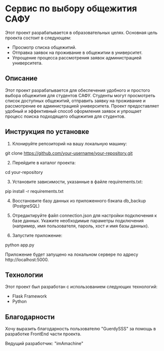 # Сервис по выбору общежития САФУ

Этот проект разрабатывается в образовательных целях. Основная цель проекта состоит в следующем:

- Просмотр списка общежитий.
- Отправка заявок на проживание в общежитии в университет.
- Упрощение процесса рассмотрения заявок администрацией университета.

## Описание

Этот проект разрабатывается для обеспечения удобного и простого выбора общежития для студентов САФУ. Студенты могут просмотреть список доступных общежитий, отправить заявку на проживание и рассмотрение ее администрацией университета. Проект предоставляет удобный и эффективный способ оформления заявок и упрощает процесс поиска подходящего общежития для студентов.

## Инструкция по установке

1. Клонируйте репозиторий на вашу локальную машину:

git clone https://github.com/your-username/your-repository.git


2. Перейдите в каталог проекта:

cd your-repository


3. Установите зависимости, указанные в файле requirements.txt:

pip install -r requirements.txt

4. Восстановите базу данных из приложенного бэкапа db_backup (PostgreSQL)

5. Отредактируйте файл connection.json для настройки подключения к базе данных. Укажите необходимые параметры подключения (например, имя пользователя, пароль, хост и имя базы данных).

6. Запустите приложение:

python app.py

Приложение будет запущено на локальном сервере по адресу http://localhost:5000.

## Технологии

Этот проект был разработан с использованием следующих технологий:

- Flask Framework
- Python

## Благодарности

Хочу выразить благодарность пользователю "GuerdySSS" за помощь в разработке FrontEnd части проекта.

Ведущий разработчик: "imAmachine"
